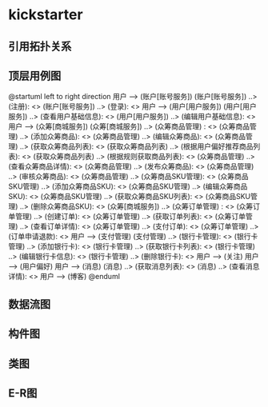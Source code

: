 # kickstarter

## 引用拓扑关系

## 顶层用例图
@startuml
left to right direction
用户 --> (账户[账号服务])
(账户[账号服务]) ..> (注册): <<include>>
(账户[账号服务]) ..> (登录): <<include>>
用户 --> (用户[用户服务])
(用户[用户服务]) ..> (查看用户基础信息): <<include>>
(用户[用户服务]) ..> (编辑用户基础信息): <<include>>
用户 --> (众筹[商城服务])
(众筹[商城服务]) ..> (众筹商品管理) : <<include>>
(众筹商品管理) ..> (添加众筹商品): <<include>>
(众筹商品管理) ..> (编辑众筹商品): <<include>>
(众筹商品管理) ..> (获取众筹商品列表): <<include>>
(获取众筹商品列表) ..> (根据用户偏好推荐商品列表): <<include>>
(获取众筹商品列表) ..> (根据规则获取商品列表): <<include>>
(众筹商品管理) ..> (查看众筹商品详情): <<include>>
(众筹商品管理) ..> (发布众筹商品): <<include>>
(众筹商品管理) ..> (审核众筹商品): <<include>>
(众筹商品管理) ..> (众筹商品SKU管理): <<include>>
(众筹商品SKU管理) ..> (添加众筹商品SKU): <<include>>
(众筹商品SKU管理) ..> (编辑众筹商品SKU): <<include>>
(众筹商品SKU管理) ..> (获取众筹商品SKU列表): <<include>>
(众筹商品SKU管理) ..> (删除众筹商品SKU): <<include>>
(众筹[商城服务]) ..> (众筹订单管理) : <<include>>
(众筹订单管理) ..> (创建订单): <<include>>
(众筹订单管理) ..> (获取订单列表): <<include>>
(众筹订单管理) ..> (查看订单详情): <<include>>
(众筹订单管理) ..> (支付订单): <<include>>
(众筹订单管理) ..> (订单申请退款): <<include>>
用户 --> (支付管理)
(支付管理) ..> (银行卡管理): <<include>>
(银行卡管理) ..> (添加银行卡): <<include>>
(银行卡管理) ..> (获取银行卡列表): <<include>>
(银行卡管理) ..> (编辑银行卡信息): <<include>>
(银行卡管理) ..> (删除银行卡): <<include>>
用户 --> (关注)
用户 --> (用户偏好)
用户 --> (消息)
(消息) ..> (获取消息列表): <<include>>
(消息) ..> (查看消息详情): <<include>>
用户 --> (博客)
@enduml
## 数据流图

## 构件图

## 类图

## E-R图
